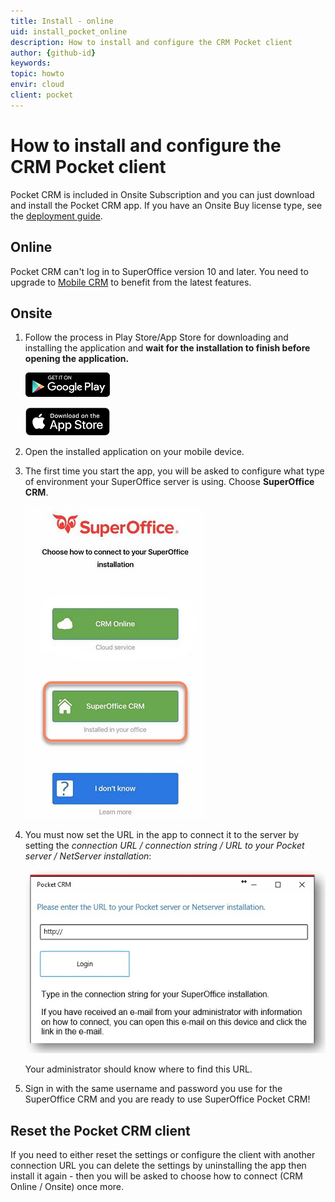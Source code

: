 ```yaml
---
title: Install - online
uid: install_pocket_online
description: How to install and configure the CRM Pocket client
author: {github-id}
keywords:
topic: howto
envir: cloud
client: pocket
---
```


# How to install and configure the CRM Pocket client

Pocket CRM is included in Onsite Subscription and you can just download and install the Pocket CRM app. If you have an Onsite Buy license type, see the [deployment guide][2].

## Online

Pocket CRM can't log in to SuperOffice version 10 and later. You need to upgrade to [Mobile CRM][1] to benefit from the latest features.

## Onsite

1. Follow the process in Play Store/App Store for downloading and installing the application and **wait for the installation to finish before opening the application.**

    [![Get it on Google Play](../../../media/google-play-badge.png "Get it on Google Play")][4]

    [![Get it on Apple App Store](../../../media/download-on-appstore.png "Get it on Apple App Store")][5]

2. Open the installed application on your mobile device.

3. The first time you start the app, you will be asked to configure what type of environment your SuperOffice server is using. Choose **SuperOffice CRM**.

    ![x -screenshot][img4]

4. You must now set the URL in the app to connect it to the server by setting the *connection URL / connection string / URL to your Pocket server / NetServer installation*:

    ![x -screenshot][img5]

    Your administrator should know where to find this URL.

5. Sign in with the same username and password you use for the SuperOffice CRM and you are ready to use SuperOffice Pocket CRM!

## Reset the Pocket CRM client

If you need to either reset the settings or configure the client with another connection URL you can delete the settings by uninstalling the app then install it again - then you will be asked to choose how to connect (CRM Online / Onsite) once more.

<!-- Referenced links -->
[1]: https://online.superoffice.com/mobile
[2]: deploy.md
[4]: https://play.google.com/store/apps/details?id=no.superoffice.pocket.j2me.SuperOffice
[5]: http://itunes.apple.com/no/app/superoffice/ce/id445355343

<!-- Referenced images -->
[img4]: media/install-onsite.jpg
[img5]: media/set-url.png
